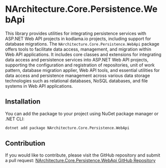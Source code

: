 # NArchitecture.Core.Persistence.WebApi

This library provides utilities for integrating persistence services with ASP.NET Web API projects in kodlama.io projects, including support for database migrations. The `NArchitecture.Core.Persistence.WebApi` package offers tools to facilitate data access, management, and migration within Web API applications. It includes core classes and extensions for integrating data access and persistence services into ASP.NET Web API projects, supporting the configuration and registration of repositories, unit of work pattern, database migration applier, Web API tools, and essential utilities for data access and persistence management across various data storage technologies such as relational databases, NoSQL databases, and file systems in Web API applications.

## Installation

You can add the package to your project using NuGet package manager or .NET CLI:

```bash
dotnet add package NArchitecture.Core.Persistence.WebApi
```

## Contribution

If you would like to contribute, please visit the GitHub repository and submit a pull request: [NArchitecture.Core.Persistence.WebApi GitHub Repository](https://github.com/kodlamaio-projects/nArchitecture.Core)
